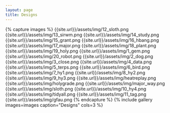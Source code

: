 ```yaml
---
layout: page
title: Designs
---
```


{% capture images %}
    {{site.url}}/assets/img/12_sloth.png
    {{site.url}}/assets/img/13_sirwm.png
    {{site.url}}/assets/img/14_study.png
    {{site.url}}/assets/img/15_grant.png
    {{site.url}}/assets/img/16_hbang.png
    {{site.url}}/assets/img/17_major.png
    {{site.url}}/assets/img/18_plant.png
    {{site.url}}/assets/img/19_holy.png
    {{site.url}}/assets/img/1_gem.png
    {{site.url}}/assets/img/20_robot.png
    {{site.url}}/assets/img/2_dog.png
    {{site.url}}/assets/img/3_close.png
    {{site.url}}/assets/img/4_data.png
    {{site.url}}/assets/img/5_terps.png
    {{site.url}}/assets/img/6_bird.png
    {{site.url}}/assets/img/7_hy1.png
    {{site.url}}/assets/img/8_hy2.png
    {{site.url}}/assets/img/9_hy3.png
    {{site.url}}/assets/img/heatreplay.png
    {{site.url}}/assets/img/holygrade.png
    {{site.url}}/assets/img/major_way.png
    {{site.url}}/assets/img/sloth.png
    {{site.url}}/assets/img/10_hy4.png
    {{site.url}}/assets/img/tidyall.png
    {{site.url}}/assets/img/11_tag.png
    {{site.url}}/assets/img/gfau.png
{% endcapture %}
{% include gallery images=images caption="Designs" cols=3 %}
